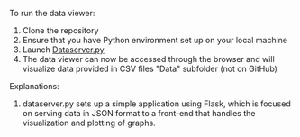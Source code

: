To run the data viewer:

1. Clone the repository
2. Ensure that you have Python environment set up on your local machine
3. Launch [Dataserver.py](https://github.com/pbronka/phaseD3Visualization/blob/main/dataserver.py)
4. The data viewer can now be accessed through the browser and will visualize data provided in CSV files "Data" subfolder (not on GitHub)

Explanations:
1. dataserver.py sets up a simple application using Flask, which is focused on serving data in JSON format to a front-end that handles the visualization and plotting of graphs.

